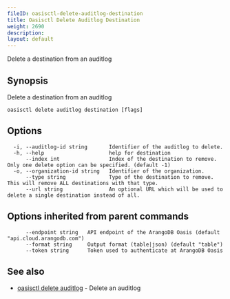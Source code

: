 ```yaml
---
fileID: oasisctl-delete-auditlog-destination
title: Oasisctl Delete Auditlog Destination
weight: 2690
description: 
layout: default
---
```

Delete a destination from an auditlog

## Synopsis

Delete a destination from an auditlog

```
oasisctl delete auditlog destination [flags]
```

## Options

```
  -i, --auditlog-id string       Identifier of the auditlog to delete.
  -h, --help                     help for destination
      --index int                Index of the destination to remove. Only one delete option can be specified. (default -1)
  -o, --organization-id string   Identifier of the organization.
      --type string              Type of the destination to remove. This will remove ALL destinations with that type.
      --url string               An optional URL which will be used to delete a single destination instead of all.
```

## Options inherited from parent commands

```
      --endpoint string   API endpoint of the ArangoDB Oasis (default "api.cloud.arangodb.com")
      --format string     Output format (table|json) (default "table")
      --token string      Token used to authenticate at ArangoDB Oasis
```

## See also

* [oasisctl delete auditlog](oasisctl-delete-auditlog)	 - Delete an auditlog

